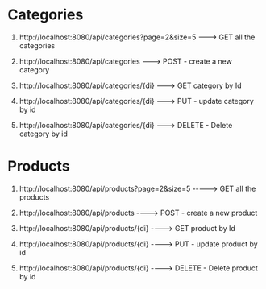Categories
===========

1) http://localhost:8080/api/categories?page=2&size=5    --->   GET all the categories

2) http://localhost:8080/api/categories --->   POST - create a new category

3) http://localhost:8080/api/categories/{di} --->  GET category by Id

4) http://localhost:8080/api/categories/{di} ---> PUT - update category by id

5) http://localhost:8080/api/categories/{di} --->  DELETE - Delete category by id

Products
==========

1)  http://localhost:8080/api/products?page=2&size=5 ----->  GET all the products

2) http://localhost:8080/api/products ---->  POST - create a new product

3) http://localhost:8080/api/products/{di} ----> GET product by Id

4) http://localhost:8080/api/products/{di} ----> PUT - update product by id

5) http://localhost:8080/api/products/{di} ---->  DELETE - Delete product by id

